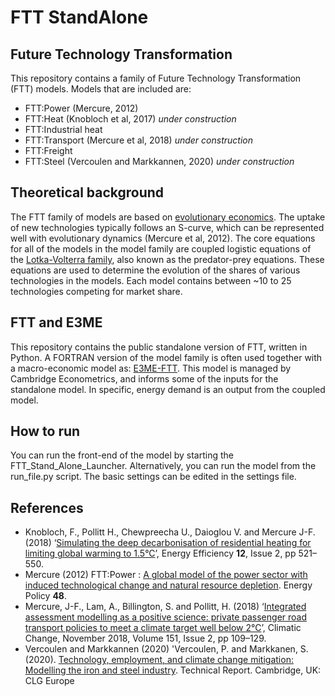 # FTT StandAlone

## Future Technology Transformation
This repository contains a family of Future Technology Transformation (FTT) models. Models that are included are:

* FTT:Power (Mercure, 2012)
* FTT:Heat (Knobloch et al, 2017) *under construction*
* FTT:Industrial heat 
* FTT:Transport (Mercure et al, 2018) *under construction*
* FTT:Freight
* FTT:Steel (Vercoulen and Markkannen, 2020) *under construction*

## Theoretical background
The FTT family of models are based on [evolutionary economics](https://en.wikipedia.org/wiki/Evolutionary_economics). The uptake of new technologies typically follows an S-curve, which can be represented well with evolutionary dynamics (Mercure et al, 2012). The core equations for all of the models in the model family are coupled logistic equations of the [Lotka-Volterra family](https://en.wikipedia.org/wiki/Lotka%E2%80%93Volterra_equations), also known as the predator-prey equations. These equations are used to determine the evolution of the shares of various technologies in the models. Each model contains between ~10 to 25 technologies competing for market share. 

## FTT and E3ME
This repository contains the public standalone version of FTT, written in Python. A FORTRAN version of the model family is often used together with a macro-economic model as: [E3ME-FTT](https://www.e3me.com/). This model is managed by Cambridge Econometrics, and informs some of the inputs for the standalone model. In specific, energy demand is an output from the coupled model. 

## How to run
You can run the front-end of the model by starting the FTT_Stand_Alone_Launcher. Alternatively, you can run the model from the run_file.py script. The basic settings can be edited in the settings file.

## References
* Knobloch, F., Pollitt H., Chewpreecha U., Daioglou V. and Mercure J-F. (2018) ‘[Simulating the deep decarbonisation of residential heating for limiting global warming to 1.5°C](https://link.springer.com/article/10.1007/s12053-018-9710-0)’, Energy Efficiency **12**, Issue 2, pp 521–550.
* Mercure (2012) FTT:Power : [A global model of the power sector with induced technological change and natural resource depletion](https://www.sciencedirect.com/science/article/pii/S0301421512005356 ). Energy Policy **48**.
* Mercure, J-F., Lam, A., Billington, S. and Pollitt, H. (2018) ‘[Integrated assessment modelling as a positive science: private passenger road transport policies to meet a climate target well below 2°C](https://pubmed.ncbi.nlm.nih.gov/30930506/)’, Climatic Change, November 2018, Volume 151, Issue 2, pp 109–129.
* Vercoulen and Markkannen (2020) 'Vercoulen, P. and Markkanen, S. (2020). [Technology, employment, and climate change mitigation: Modelling the iron and steel industry](https://www.corporateleadersgroup.com/system/files/documents/steel-modelling-paper.pdf). Technical Report. Cambridge, UK: CLG Europe
